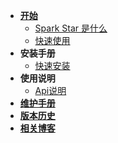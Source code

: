 - [**开始**](#/README)
    - [Spark Star 是什么](_homepage.md)
    - [快速使用](/zh-cn/start/快速使用.md)
- **安装手册**
    - [快速安装](/zh-cn/install/快速安装.md)
- **使用说明**
    - [Api说明](/zh-cn/reference/Api说明.md)
- [**维护手册**](/zh-cn/contributing.md)
- [**版本历史**](/zh-cn/changelog.md)
- [**相关博客**](/zh-cn/blogs.md)
